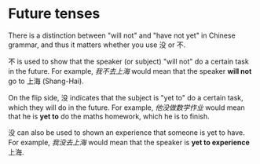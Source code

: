 # Future tenses
There is a distinction between "will not" and "have not yet" in Chinese grammar, and thus it matters whether you use 没 or 不. 

不 is used to show that the speaker (or subject) "will not" do a certain task in the future. For example, *我不去上海* would mean that the speaker **will not** go to 上海 (Shang-Hai).

On the flip side, 没 indicates that the subject is "yet to" do a certain task, which they will do in the future. For example, *他没做数学作业* would mean that he is **yet to** do the maths homework, which he is to finish.

没 can also be used to shown an experience that someone is yet to have. For example, *我没去上海* would mean that the speaker is **yet to experience** 上海.